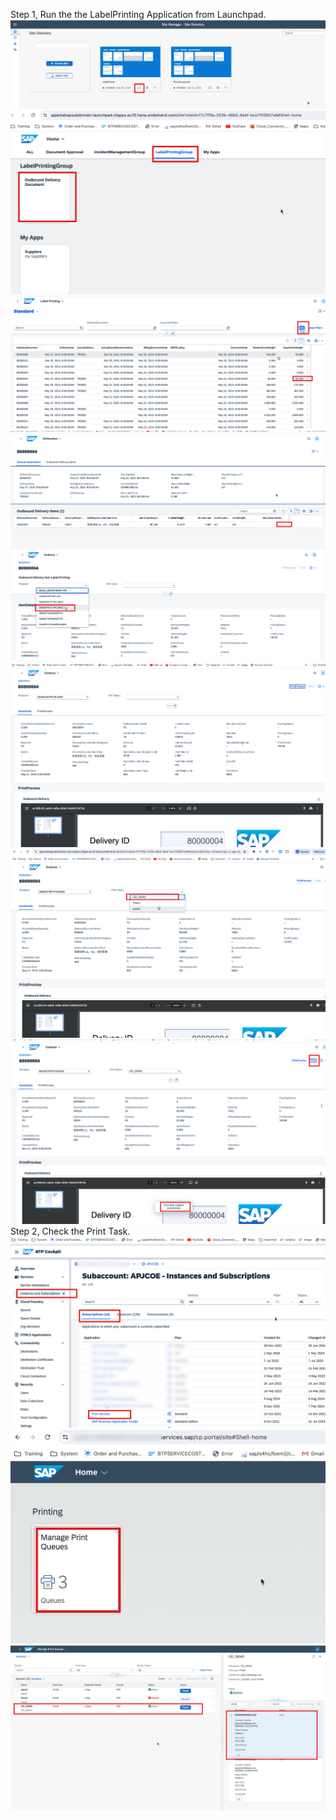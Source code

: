 
Step 1, Run the the LabelPrinting Application from Launchpad.
![alt text](image-22.png)
![alt text](image-23.png)
![alt text](image-24.png)
![alt text](image-25.png)
![alt text](image-26.png)
![alt text](image-27.png)
![alt text](image-28.png)
![alt text](image-29.png)
Step 2, Check the Print Task.
![alt text](image-30.png)
![alt text](image-31.png)
![alt text](image-32.png)
